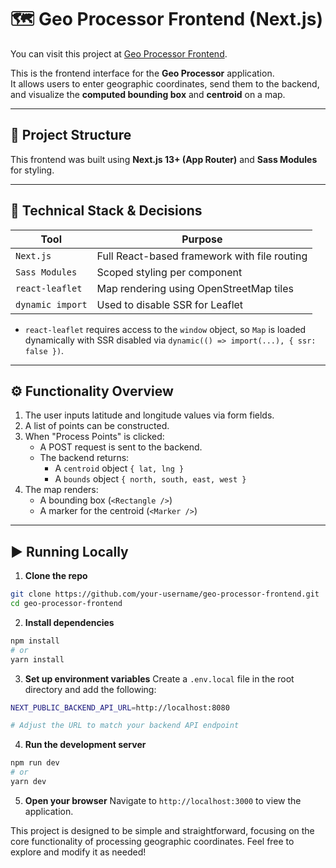 # 🗺️ Geo Processor Frontend (Next.js)

You can visit this project at [Geo Processor Frontend](https://geo-processor-frontend.vercel.app/).

This is the frontend interface for the **Geo Processor** application.  
It allows users to enter geographic coordinates, send them to the backend, and visualize the **computed bounding box** and **centroid** on a map.

---

## 🧱 Project Structure

This frontend was built using **Next.js 13+ (App Router)** and **Sass Modules** for styling.

---

## 🔧 Technical Stack & Decisions

| Tool              | Purpose                                      |
|-------------------|----------------------------------------------|
| `Next.js`         | Full React-based framework with file routing |
| `Sass Modules`    | Scoped styling per component                 |
| `react-leaflet`   | Map rendering using OpenStreetMap tiles      |
| `dynamic import`  | Used to disable SSR for Leaflet              |

- `react-leaflet` requires access to the `window` object, so `Map` is loaded dynamically with SSR disabled via `dynamic(() => import(...), { ssr: false })`.

---

## ⚙️ Functionality Overview

1. The user inputs latitude and longitude values via form fields.
2. A list of points can be constructed.
3. When "Process Points" is clicked:
   - A POST request is sent to the backend.
   - The backend returns:
     - A `centroid` object `{ lat, lng }`
     - A `bounds` object `{ north, south, east, west }`
4. The map renders:
   - A bounding box (`<Rectangle />`)
   - A marker for the centroid (`<Marker />`)

---

## ▶️ Running Locally

1. **Clone the repo**

```bash
git clone https://github.com/your-username/geo-processor-frontend.git
cd geo-processor-frontend

```
2. **Install dependencies**

```bash
npm install
# or
yarn install

```
3. **Set up environment variables**
Create a `.env.local` file in the root directory and add the following:

```bash
NEXT_PUBLIC_BACKEND_API_URL=http://localhost:8080

# Adjust the URL to match your backend API endpoint
```
4. **Run the development server**

```bash
npm run dev
# or
yarn dev

```
5. **Open your browser**
Navigate to `http://localhost:3000` to view the application.

This project is designed to be simple and straightforward, focusing on the core functionality of processing geographic coordinates. Feel free to explore and modify it as needed!